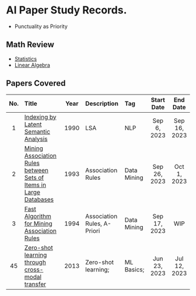 # AI Paper Study Records.
* Punctuality as Priority

## Math Review
* [Statistics](./math/statistics/main.md)
* [Linear Algebra](./math/linear_algebra/main.md)


## Papers Covered
|No.|Title|Year|Description|Tag|Start Date|End Date|
|:-:|:----|:--:|:----------|:--|:--------:|:------:|
|  1|[Indexing by Latent Semantic Analysis](./notes/002_lsa.md)|1990|LSA|NLP|Sep 6, 2023|Sep 16, 2023|
|  2|[Mining Association Rules between Sets of Items in Large Databases](./notes/0030_mining_asso.md)|1993|Association Rules|Data Mining|Sep 26, 2023|Oct 1, 2023|
|  3|[Fast Algorithm for Mining Association Rules](./notes/0031_fast_mining.md)|1994|Association Rules, A-Priori|Data Mining|Sep 17, 2023|WIP|
| 45|[Zero-shot learning through cross-modal transfer](./notes/001_zero-shot_learning.md)|2013|Zero-shot learning;|ML Basics;|Jun 23, 2023|Jul 12, 2023|

